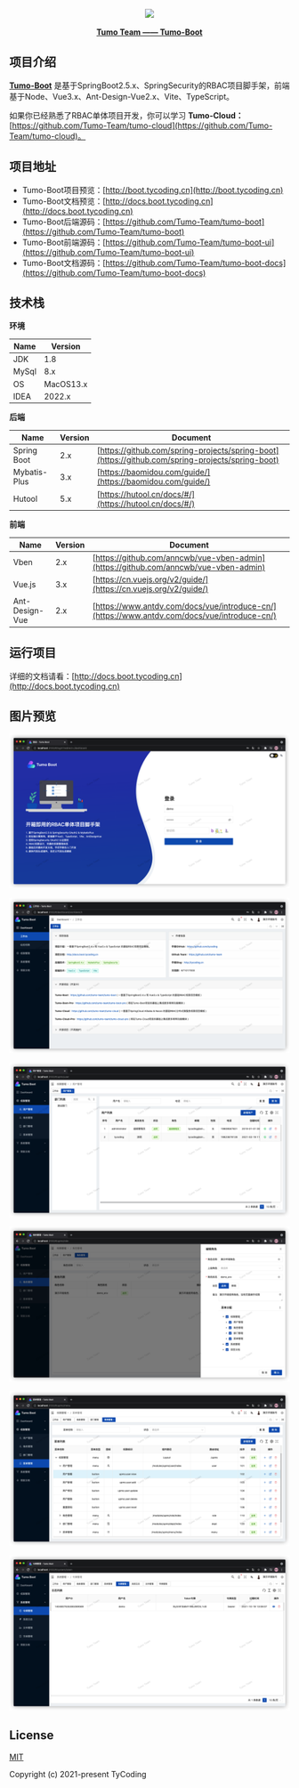 <p align="center">
    <img src="http://tycoding.cn/imgs/MIK-WxRzP9.png" />
</p>
<p align="center">
    <a href="https://github.com/Tumo-Team" target="_blank">
        <strong>Tumo Team —— Tumo-Boot</strong>
    </a>
</p>

## 项目介绍

**[Tumo-Boot](https://github.com/Tumo-Team/tumo-boot)** 是基于SpringBoot2.5.x、SpringSecurity的RBAC项目脚手架，前端基于Node、Vue3.x、Ant-Design-Vue2.x、Vite、TypeScript。

如果你已经熟悉了RBAC单体项目开发，你可以学习 **Tumo-Cloud：** [https://github.com/Tumo-Team/tumo-cloud](https://github.com/Tumo-Team/tumo-cloud)。

## 项目地址

- Tumo-Boot项目预览：[http://boot.tycoding.cn](http://boot.tycoding.cn)
- Tumo-Boot文档预览：[http://docs.boot.tycoding.cn](http://docs.boot.tycoding.cn)
- Tumo-Boot后端源码：[https://github.com/Tumo-Team/tumo-boot](https://github.com/Tumo-Team/tumo-boot)
- Tumo-Boot前端源码：[https://github.com/Tumo-Team/tumo-boot-ui](https://github.com/Tumo-Team/tumo-boot-ui)
- Tumo-Boot文档源码：[https://github.com/Tumo-Team/tumo-boot-docs](https://github.com/Tumo-Team/tumo-boot-docs)

## 技术栈

**环境**

| Name  | Version   |
| ----- |-----------|
| JDK   | 1.8       |
| MySql | 8.x       |
| OS    | MacOS13.x |
| IDEA  | 2022.x    |

**后端**

| Name            | Version | Document                                                     |
| --------------- |---------| ------------------------------------------------------------ |
| Spring Boot     | 2.x     | [https://github.com/spring-projects/spring-boot](https://github.com/spring-projects/spring-boot) |
| Mybatis-Plus    | 3.x     | [https://baomidou.com/guide/](https://baomidou.com/guide/)   |
| Hutool          | 5.x     | [https://hutool.cn/docs/#/](https://hutool.cn/docs/#/)       |

**前端**

| Name           | Version | Document                                                     |
| -------------- |-------| ------------------------------------------------------------ |
| Vben           | 2.x   | [https://github.com/anncwb/vue-vben-admin](https://github.com/anncwb/vue-vben-admin) |
| Vue.js         | 3.x   | [https://cn.vuejs.org/v2/guide/](https://cn.vuejs.org/v2/guide/) |
| Ant-Design-Vue | 2.x   | [https://www.antdv.com/docs/vue/introduce-cn/](https://www.antdv.com/docs/vue/introduce-cn/) |

## 运行项目

详细的文档请看：[http://docs.boot.tycoding.cn](http://docs.boot.tycoding.cn)

## 图片预览


![image-20211019010331915](imgs/image-20211019010331915.png)

![image-20211019010617453](imgs/image-20211019010617453.png)

![image-20211019010644809](imgs/image-20211019010644809.png)

![image-20211019010703801](imgs/image-20211019010703801.png)

![image-20211019010720167](imgs/image-20211019010720167.png)

![image-20211019010743832](imgs/image-20211019010743832.png)


## License

[MIT](https://github.com/Tumo-Team/tumo-boot/blob/master/LICENSE)

Copyright (c) 2021-present TyCoding

